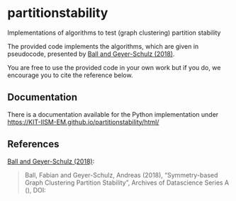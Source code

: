 # partitionstability
Implementations of algorithms to test (graph clustering) partition stability

The provided code implements the algorithms, which are given in pseudocode, 
presented by <a href="#ref" id="text">Ball and Geyer-Schulz (2018)</a>.

You are free to use the provided code in your own work but if you do, 
we encourage you to cite the reference below.

## Documentation
There is a documentation available for the Python implementation under 
https://KIT-IISM-EM.github.io/partitionstability/html/
 
## References
<a id="ref" href="#text">Ball and Geyer-Schulz (2018)</a>:
> Ball, Fabian and Geyer-Schulz, Andreas (2018), “Symmetry-based Graph Clustering Partition Stability”, Archives of Datascience Series A <vol tba>(<nr tba>), DOI: <doi tba>
